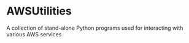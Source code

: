 # AWSUtilities
A collection of stand-alone Python programs used for interacting with various AWS services

